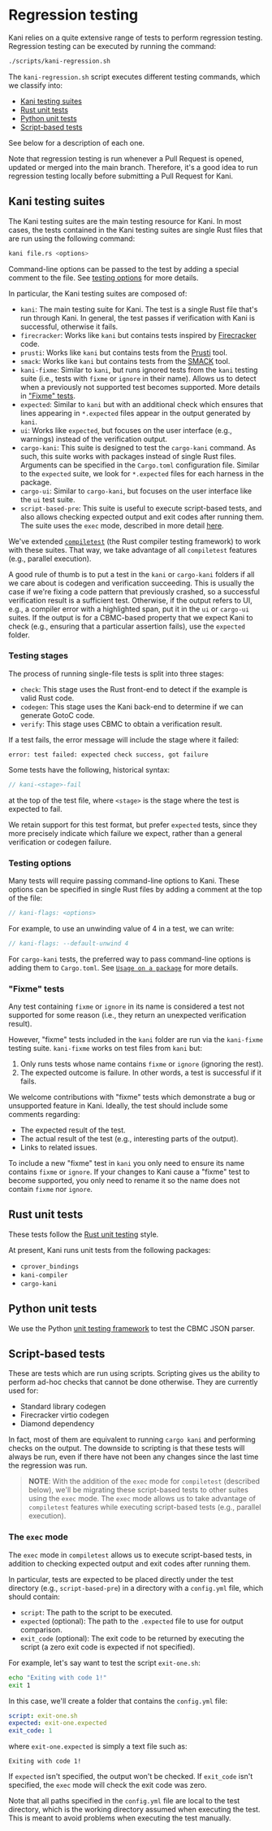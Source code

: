 # Regression testing

Kani relies on a quite extensive range of tests to perform regression testing.
Regression testing can be executed by running the command:

```bash
./scripts/kani-regression.sh
```

The `kani-regression.sh` script executes different testing commands, which we classify into:
 * [Kani testing suites](#kani-testing-suites)
 * [Rust unit tests](#rust-unit-tests)
 * [Python unit tests](#python-unit-tests)
 * [Script-based tests](#script-based-tests)

See below for a description of each one.

Note that regression testing is run whenever a Pull Request is opened, updated or merged
into the main branch. Therefore, it's a good idea to run regression testing locally before
submitting a Pull Request for Kani.

## Kani testing suites

The Kani testing suites are the main testing resource for Kani. In most cases, the
tests contained in the Kani testing suites are single Rust files that are run
using the following command:

```bash
kani file.rs <options>
```

Command-line options can be passed to the test by adding a special
comment to the file. See [testing options](#testing-options) for more details.

In particular, the Kani testing suites are composed of:
 * `kani`: The main testing suite for Kani. The test is a single Rust file that's
          run through Kani. In general, the test passes if verification with Kani
          is successful, otherwise it fails.
 * `firecracker`: Works like `kani` but contains tests inspired by
   [Firecracker](https://github.com/firecracker-microvm/firecracker) code.
 * `prusti`: Works like `kani` but contains tests from the
   [Prusti](https://github.com/viperproject/prusti-dev) tool.
 * `smack`: Works like `kani` but contains tests from the
   [SMACK](https://github.com/smackers/smack) tool.
 * `kani-fixme`: Similar to `kani`, but runs ignored tests from the `kani` testing
                suite (i.e., tests with `fixme` or `ignore` in their name).
                Allows us to detect when a previously not supported test becomes
                supported. More details in ["Fixme" tests](#fixme-tests).
 * `expected`: Similar to `kani` but with an additional check which ensures that
               lines appearing in `*.expected` files appear in the output
               generated by `kani`.
 * `ui`: Works like `expected`, but focuses on the user interface (e.g.,
         warnings) instead of the verification output.
 * `cargo-kani`: This suite is designed to test the `cargo-kani` command. As such,
                this suite works with packages instead of single Rust files.
                Arguments can be specified in the `Cargo.toml` configuration file.
                Similar to the `expected` suite, we look for `*.expected` files
                for each harness in the package.
 * `cargo-ui`: Similar to `cargo-kani`, but focuses on the user interface like the `ui` test suite.
 * `script-based-pre`: This suite is useful to execute script-based tests, and
                        also allows checking expected output and exit codes after
                        running them. The suite uses the `exec` mode, described in
                        more detail [here](#the-exec-mode).


We've extended
[`compiletest`](https://rustc-dev-guide.rust-lang.org/tests/intro.html) (the
Rust compiler testing framework) to work with these suites. That way, we take
advantage of all `compiletest` features (e.g., parallel execution).

A good rule of thumb is to put a test in the `kani` or `cargo-kani` folders if all we care about is codegen and verification succeeding. This is usually the case if we're fixing a code pattern that previously crashed, so a successful verification result is a sufficient test. Otherwise, if the output refers to UI, e.g., a compiler error with a highlighted span, put it in the `ui` or `cargo-ui` suites. If the output is for a CBMC-based property that we expect Kani to check (e.g., ensuring that a particular assertion fails), use the `expected` folder. 

### Testing stages

The process of running single-file tests is split into three stages:
 * `check`: This stage uses the Rust front-end to detect if the example is valid
   Rust code.
 * `codegen`: This stage uses the Kani back-end to determine if we can generate
   GotoC code.
 * `verify`: This stage uses CBMC to obtain a verification result.

If a test fails, the error message will include the stage where it failed:

```
error: test failed: expected check success, got failure
```

Some tests have the following, historical syntax:

```rust
// kani-<stage>-fail
```
at the top of the test file, where `<stage>` is the stage where the test is
expected to fail.

We retain support for this test format, but prefer `expected` tests, since they more precisely indicate which failure we expect, rather than a general verification or codegen failure.

### Testing options

Many tests will require passing command-line options to Kani. These options can
be specified in single Rust files by adding a comment at the top of the file:

```rust
// kani-flags: <options>
```

For example, to use an unwinding value of 4 in a test, we can write:

```rust
// kani-flags: --default-unwind 4
```

For `cargo-kani` tests, the preferred way to pass command-line options is adding
them to `Cargo.toml`. See [`Usage on a package`](./usage.md#usage-on-a-package) for more details.

### "Fixme" tests

Any test containing `fixme` or `ignore` in its name is considered a test not
supported for some reason (i.e., they return an unexpected verification result).

However, "fixme" tests included in the `kani` folder are run via the `kani-fixme`
testing suite. `kani-fixme` works on test files from `kani` but:
 1. Only runs tests whose name contains `fixme` or `ignore` (ignoring the rest).
 2. The expected outcome is failure. In other words, a test is successful if it
    fails.

We welcome contributions with "fixme" tests which demonstrate a bug or
unsupported feature in Kani. Ideally, the test should include some comments
regarding:
 * The expected result of the test.
 * The actual result of the test (e.g., interesting parts of the output).
 * Links to related issues.

To include a new "fixme" test in `kani` you only need to ensure its name contains
`fixme` or `ignore`. If your changes to Kani cause a "fixme" test to become
supported, you only need to rename it so the name does not contain `fixme` nor
`ignore`.

## Rust unit tests

These tests follow the
[Rust unit testing](https://doc.rust-lang.org/rust-by-example/testing/unit_testing.html)
style.

At present, Kani runs unit tests from the following packages:
 * `cprover_bindings`
 * `kani-compiler`
 * `cargo-kani`

## Python unit tests

We use the Python [unit testing framework](https://docs.python.org/3/library/unittest.html) to
test the CBMC JSON parser.

## Script-based tests

These are tests which are run using scripts. Scripting gives us the ability to
perform ad-hoc checks that cannot be done otherwise. They are currently used
for:
 * Standard library codegen
 * Firecracker virtio codegen
 * Diamond dependency

In fact, most of them are equivalent to running `cargo kani` and performing
checks on the output. The downside to scripting is that these tests will always
be run, even if there have not been any changes since the last time the
regression was run.

> **NOTE**: With the addition of the `exec` mode for `compiletest` (described
> below), we'll be migrating these script-based tests to other suites using the
> `exec` mode. The `exec` mode allows us to take advantage of `compiletest`
> features while executing script-based tests (e.g., parallel execution).

### The `exec` mode

The `exec` mode in `compiletest` allows us to execute script-based tests, in
addition to checking expected output and exit codes after running them.

In particular, tests are expected to be placed directly under the test directory
(e.g., `script-based-pre`) in a directory with a `config.yml` file, which
should contain:
 * `script`: The path to the script to be executed.
 * `expected` (optional): The path to the `.expected` file to
use for output comparison.
 * `exit_code` (optional): The exit code to be returned by executing
the script (a zero exit code is expected if not specified).

For example, let's say want to test the script `exit-one.sh`:

```bash
echo "Exiting with code 1!"
exit 1
```

In this case, we'll create a folder that contains the `config.yml` file:

```yml
script: exit-one.sh
expected: exit-one.expected
exit_code: 1
```

where `exit-one.expected` is simply a text file such as:

```text
Exiting with code 1!
```

If `expected` isn't specified, the output won't be checked. If `exit_code` isn't
specified, the `exec` mode will check the exit code was zero.

Note that all paths specified in the `config.yml` file are local to the test
directory, which is the working directory assumed when executing the test. This
is meant to avoid problems when executing the test manually.

